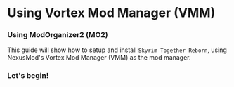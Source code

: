 # Using Vortex Mod Manager (VMM)

### Using ModOrganizer2 (MO2)

This guide will show how to setup and install `Skyrim Together Reborn`, using NexusMod's Vortex Mod Manager (VMM) as the mod manager.

### Let's begin!
